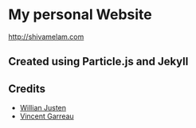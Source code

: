 # My personal Website 
http://shivamelam.com


## Created using Particle.js and Jekyll 


## Credits
- [Willian Justen](https://github.com/willianjusten)
- [Vincent Garreau](https://github.com/VincentGarreau)
